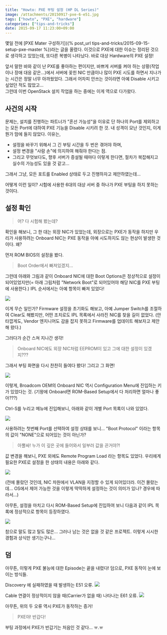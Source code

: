 ```yaml
---
title: "Howto: PXE 부팅 설정 (HP DL Series)"
image: /attachments/20150917-pxe-6-e51.jpg
tags: ["howto", "PXE", "hardware"]
categories: ["tips-and-tricks"]
date: 2015-09-17 11:23:00+09:00
---
```

몇일 전에 [PXE Mater 구성하기]({% post_url tips-and-tricks/2015-09-15-setup-pxe-master %})라는
글을 올렸다. 이것으로 PXE에 대한 이슈는 정리된 것으로 생각하고 있었는데,
또다른 복병이 나타났다. 바로 대상 Hardware의 PXE 설정!

앞서 말한 바와 같이 난 PXE를 좋아하는 편이지만, 바쁘게 서버를 켜야 하는
상황(작업이나 장애 대응 같은...)에서 서버에 꽂힌 NIC 만큼이나 많이 PXE
시도를 하면서 지나가는 시간은 정말 너무 아까웠었다. 그래서 어차피 안쓰는
것이라면 아예 Disable 시키고 싶었던 적도 많았고...  
그런데 이번 OpenStack 설치 작업을 하는 중에는 이게 역으로 다가왔다.

## 사건의 시작

문제는, 설치를 진행하는 파트너가 "혼선 가능성"을 이유로 단 하나의 Port를
제외하고는 모든 Port에 대하여 PXE 기능을 Disable 시키려 한 것. 내 성격이
모난 것인지, 이게 뭔가 맘에 들지 않았다. 이유는,

* 설정을 바꾸기 위해서 그 긴 부팅 시간을 두 번은 겪어야 하며,
* 설정 변경을 "사람 손"에 의지하여 해줘야 한다는 점.
* 그리고 무엇보다도, 향후 서버가 증설될 때마다 이렇게 한다면, 절차가
  복잡해지고 실수의 가능성도 있을 것 같고...

그래서 그냥, 모든 포트를 Enabled 상태로 두고 진행하자고 제안하였는데...

어떻게 이런 일이? 시험에 사용한 6대의 대상 서버 중 하나가 PXE 부팅을
하지 못하는 것이다.

## 설정 확인

> 어? 다 시험해 봤는데?

확인을 해보니, 그 한 대는 외장 NIC가 있었는데, 외장으로는 PXE가 동작을
하지만 우리가 사용하려는 Onboard NIC는 PXE 동작을 아예 시도하지도 않는
현상이 발생한 것이다. 왜?

먼저 ROM BIOS의 설정을 봤다.

> Boot Order에서 빠져있겠지...

그런데 아래와 그림과 같이 Onboard NIC에 대한 Boot Options은 정상적으로
설정이 되어있었지만(= 아래 그림처럼 "Network Boot"로 되어있어야 해당
NIC를 PXE 부팅에 사용한다.) IPL 순서에서는 아예 항목이 빠져 있었다!

![](/attachments/20150917-pxe-1-bootoptions.jpg)

이게 무슨 일인가? Firmware 설정을 초기화도 해보고, 아예 Jumper Switch를
조절하여 Clear도 해봤지만, 어떤 조치로도 IPL 목록에서 사라진 NIC를 찾을
길이 없었다. (안타깝게도, Vendor 엔지니어도 감을 잡지 못하고 Firmware를
업데이트 해보자고 제안해 왔다.)

그러다가 순간 스쳐 지나간 생각!

> Onboard NIC에도 외장 NIC처럼 EEPROM이 있고 그에 대한 설정이 있겠지???

그래서 부팅 화면을 다시 찬찬히 들여다 봤다! 그리고 그 화면!

![](/attachments/20150917-pxe-2-nic-config.jpg)

이렇게, Broadcom OEM의 Onboard NIC 역시 Configuration Menu에 진입하는
키가 있었다는 것. (기왕에 Onboard면 ROM-Based Setup에서 다 처리하면
얼마나 좋아???)

Ctrl-S를 누리고 메뉴에 진입해보니, 아래와 같이 개별 Port 목록이 나와
있었다.

![](/attachments/20150917-pxe-3-nic-list.jpg)

사용하려는 첫번째 Port를 선택하여 설정 상태를 보니... "Boot Protocol"
이라는 항목의 값이 "NONE"으로 되어있는 것이 아닌가?

> 아뿔싸! 누가 이 깊은 곳에 들어와서 일부러 값을 끈거야?!

값 변경을 해보니, PXE 외에도 Remote Program Load 라는 항목도 있었다.
우리에게 필요한 PXE로 설정을 한 상태의 내용은 아래와 같다.

![](/attachments/20150917-pxe-4-enabled.jpg)

(전에 몰랐던 것인데, NIC 차원에서 VLAN을 지정할 수 있게 되어있더라.
이건 몰랐는데... OS에서 제어 가능한 것을 이렇게 딱딱하게 설정하는
것이 의미가 있나? 경우에 따라서...)

아무튼, 설정을 마치고 다시 ROM-Based Setup에 진입하여 보니 다음과
같이 IPL 목록에 정상적으로 항목이 등장하였다.

![](/attachments/20150917-pxe-5-ipl-list.jpg)

참으로 말도 많고 탈도 많은... 그러나 남는 것은 없을 것 같은 프로젝트.
이렇게 시시한 경험과 상식만 생기는구나...

## 덤

아무튼, 이렇게 PXE 불능에 대한 Episode는 끝을 내렸다! 덤으로, PXE 동작이
눈에 보이는 방식들.

Discovery 에 실패하였을 때 발생하는 E51 오류.
![](/attachments/20150917-pxe-6-e51.jpg)

Cable 연결이 정상적이지 않을 때(Carrier가 없을 때) 나타나는 E61 오류.
![](/attachments/20150917-pxe-7-e61.jpg)

아무튼, 위의 두 오류 역시 PXE가 동작하는 증거!

> PXE야! 반갑다!

부팅 과정에서 PXE가 반갑기는 처음인 것 같다... ㅠ.ㅠ

